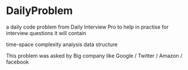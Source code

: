 # DailyProblem
a daily code problem from Daily Interview Pro to help in practise for interview questions
it will contain 

time-space complexity analysis
data structure 

This problem was asked by Big company like Google / Twitter / Amazon / facebook 
